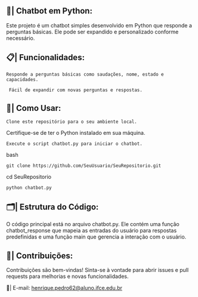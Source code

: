 ## 🤖| Chatbot em Python:
Este projeto é um chatbot simples desenvolvido em Python que responde a perguntas básicas. Ele pode ser expandido e personalizado conforme necessário.

## 📋| Funcionalidades: 
```
Responde a perguntas básicas como saudações, nome, estado e capacidades.
```

```
 Fácil de expandir com novas perguntas e respostas.

```
## 📑| Como Usar:
```
Clone este repositório para o seu ambiente local.
```
Certifique-se de ter o Python instalado em sua máquina.
```
Execute o script chatbot.py para iniciar o chatbot.
```
bash
```
git clone https://github.com/SeuUsuario/SeuRepositorio.git
```
cd SeuRepositorio
```
python chatbot.py
```
## 🗂️|  Estrutura do Código:

O código principal está no arquivo chatbot.py. Ele contém uma função chatbot_response que mapeia as entradas do usuário para respostas predefinidas e uma função main que gerencia a interação com o usuário.

## 🤝| Contribuições:
Contribuições são bem-vindas! Sinta-se à vontade para abrir issues e pull requests para melhorias e novas funcionalidades.
 
   📩| E-mail: henrique.pedro62@aluno.ifce.edu.br 
